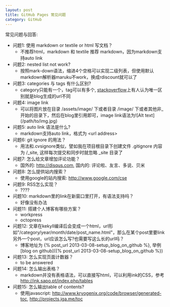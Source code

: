 ```yaml
---
layout: post
title: GitHub Pages 常见问题
category: GitHub
---
```


常见问题与回答:

* 问题1: 使用 markdown or textile or html 写文档？
    * 不推荐html，markdown 和 textile 推荐 markdown，因为markdown支持auto link
* 问题2: nested list not work?
    * 按照mark-down语法，缩进4个空格可以实现二级列表，但使用默认markdown解析器maruku不work，换成rdiscount就可以了
* 问题3: categories 与 tags 有什么区别?
    * category只能有一个，tag可以有多个, <a href="http://stackoverflow.com/questions/8675841/whats-the-difference-between-categories-and-tags-in-jekyll">stackoverflow</a>上有人认为唯一区别就是blog生成的url不同
* 问题4: image link
    * 可以将图片放在目录 /assets/image/ 下或者目录 /image/ 下或者其他非\_开始的目录下，然后在blog里引用即可，image link语法为\!\[Alt text]\(/path/to/img.jpg)
* 问题5: auto link 语法是什么?
    * markdown支持auto link，格式为 &lt;url address>
* 问题6: git ignore 的用法？
    * 用法和.cvsignore类似，譬如我在项目根目录下创建文件 .gitignore 内容为 /_site, 这样每次提交和同步时就忽略 _site 目录了
* 问题7: 怎么给文章增加评论功能？
    * 国外的: <http://disqus.com>, 国内的: 评论啦、友言、多说、贝米
* 问题8: 怎么提供站内搜索？
    * 使用google的站内搜索: <http://www.google.com/cse>
* 问题9: RSS怎么实现？
    * ????
* 问题10: markdown里的link在新窗口里打开，有语法支持吗？
    * 好像没有办法
* 问题11: 搭建个人博客有哪些方案？
    * workpress
    * octopress
* 问题12: 文章在kekyll编译后会变成一个html，url形如"/category/year/month/date/post_name.html"，那么在某个post里要link另外一个post，url应该怎么写?也需要写这么长的url吗？
    * 博客地址为 &#123;% post_url 2013-03-08-setup_blog_on_github %}, 举例[blog on github]({% post_url 2013-03-08-setup_blog_on_github %})
* 问题13: 怎么实现页面计数器？
    * to be answered
* 问题14: 怎么输出表格？
    * markdown并没有表格语法，可以直接写html，可以利用ink的CSS，参考 <http://ink.sapo.pt/index.php/tables>
* 问题15: 怎么输出table of contents?
    * 使用javascript: <http://www.kryogenix.org/code/browser/generated-toc>, <http://projects.jga.me/toc>